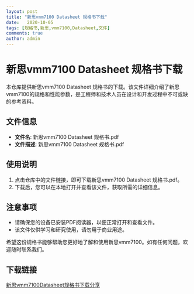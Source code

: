 ```yaml
---
layout: post
title: "新思vmm7100 Datasheet 规格书下载"
date:   2020-10-05
tags: [规格书,新思,vmm7100,Datasheet,文件]
comments: true
author: admin
---
```

# 新思vmm7100 Datasheet 规格书下载

本仓库提供新思vmm7100 Datasheet 规格书的下载。该文件详细介绍了新思vmm7100的规格和性能参数，是工程师和技术人员在设计和开发过程中不可或缺的参考资料。

## 文件信息

- **文件名**: 新思vmm7100 Datasheet 规格书.pdf
- **文件描述**: 新思vmm7100 Datasheet 规格书.pdf

## 使用说明

1. 点击仓库中的文件链接，即可下载新思vmm7100 Datasheet 规格书.pdf。
2. 下载后，您可以在本地打开并查看该文件，获取所需的详细信息。

## 注意事项

- 请确保您的设备已安装PDF阅读器，以便正常打开和查看文件。
- 该文件仅供学习和研究使用，请勿用于商业用途。

希望这份规格书能够帮助您更好地了解和使用新思vmm7100。如有任何问题，欢迎随时联系我们。

## 下载链接

[新思vmm7100Datasheet规格书下载分享](https://pan.quark.cn/s/2449eedb5f0a)
